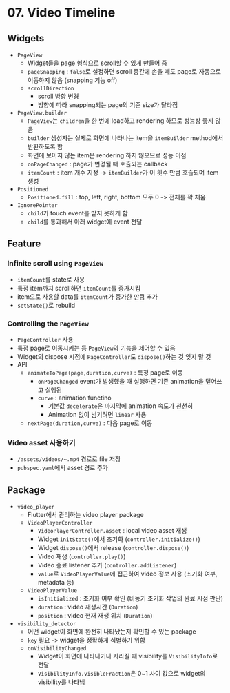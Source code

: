# 07. Video Timeline

## Widgets

- `PageView`
  - Widget들을 page 형식으로 scroll할 수 있게 만들어 줌
  - `pageSnapping` : `false`로 설정하면 scroll 중간에 손을 떼도 page로 자동으로 이동하지 않음 (snapping 기능 off)
  - `scrollDirection`
    - scroll 방향 변경
    - 방향에 따라 snapping되는 page의 기준 size가 달라짐
- `PageView.builder`
  - `PageView`는 `children`을 한 번에 load하고 rendering 하므로 성능상 좋지 않음
  - `builder` 생성자는 실제로 화면에 나타나는 item을 `itemBuilder` method에서 반환하도록 함
  - 화면에 보이지 않는 item은 rendering 하지 않으므로 성능 이점
  - `onPageChanged` : page가 변경될 때 호출되는 callback
  - `itemCount` : item 개수 지정 -> `itemBuilder`가 이 횟수 만큼 호출되며 item 생성
- `Positioned`
  - `Positioned.fill` : top, left, right, bottom 모두 0 -> 전체를 꽉 채움
- `IgnorePointer`
  - `child`가 touch event를 받지 못하게 함
  - `child`를 통과해서 아래 widget에 event 전달

## Feature

### Infinite scroll using `PageView`

- `itemCount`를 state로 사용
- 특정 item까지 scroll하면 `itemCount`를 증가시킴
- item으로 사용할 data를 `itemCount`가 증가한 만큼 추가
- `setState()`로 rebuild

### Controlling the `PageView`

- `PageController` 사용
- 특정 page로 이동시키는 등 `PageView`의 기능을 제어할 수 있음
- Widget의 dispose 시점에 `PageController`도 `dispose()`하는 것 잊지 말 것
- API
  - `animateToPage(page,duration,curve)` : 특정 page로 이동
    - `onPageChanged` event가 발생했을 때 실행하면 기존 animation을 덮어쓰고 실행됨
    - `curve` : animation functino
      - 기본값 `decelerate`은 마지막에 animation 속도가 천천히
      - Animation 없이 넘기려면 `linear` 사용
  - `nextPage(duration,curve)` : 다음 page로 이동

### Video asset 사용하기

- `/assets/videos/~.mp4` 경로로 file 저장
- `pubspec.yaml`에서 asset 경로 추가

## Package

- `video_player`
  - Flutter에서 관리하는 video player package
  - `VideoPlayerController`
    - `VideoPlayerController.asset` : local video asset 재생
    - Widget `initState()`에서 초기화 (`controller.initialize()`)
    - Widget `dispose()`에서 release (`controller.dispose()`)
    - Video 재생 (`controller.play()`)
    - Video 종료 listener 추가 (`controller.addListener`)
    - `value`로 `VideoPlayerValue`에 접근하여 video 정보 사용 (초기화 여부, metadata 등)
  - `VideoPlayerValue`
    - `isInitialized` : 초기화 여부 확인 (비동기 초기화 작업의 완료 시점 판단)
    - `duration` : video 재생시간 (`Duration`)
    - `position` : video 현재 재생 위치 (`Duration`)
- `visibility_detector`
  - 어떤 widget이 화면에 완전히 나타났는지 확인할 수 있는 package
  - `key` 필요 -> widget을 정확하게 식별하기 위함
  - `onVisibilityChanged`
    - Widget이 화면에 나타나거나 사라질 때 visibility를 `VisibilityInfo`로 전달
    - `VisibilityInfo.visibleFraction`은 0~1 사이 값으로 widget의 visibility를 나타냄
